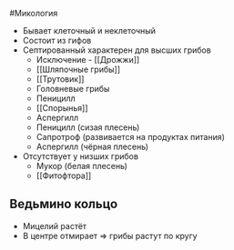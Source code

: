 #Микология 
- Бывает клеточный и неклеточный 
- Состоит из гифов 
- Септированный характерен для высших грибов 
	- Исключение - [[Дрожжи]] 
	- [[Шляпочные грибы]] 
	- [[Трутовик]]
	- Головневые грибы
	- Пеницилл
	- [[Спорынья]]
	- Аспергилл
	- Пеницилл (сизая плесень)
	- Сапротроф (развивается на продуктах питания)
	- Аспергилл (чёрная плесень)
- Отсутствует у низших грибов 
	- Мукор (белая плесень)
	- [[Фитофтора]]
## Ведьмино кольцо
- Мицелий растёт
- В центре отмирает => грибы растут по кругу 